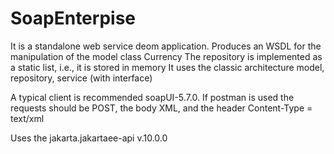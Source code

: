 # SoapEnterpise

It is a standalone web service deom application.
Produces an WSDL for the manipulation of the model class Currency
The repository is implemented as a static list, i.e., it is stored in memory
It uses the classic architecture model, repository, service (with interface)

A typical client is recommended soapUI-5.7.0.
If postman is used the requests should be POST, the body XML, and the header Content-Type = text/xml

Uses the jakarta.jakartaee-api v.10.0.0
